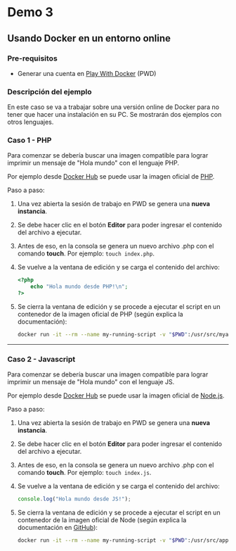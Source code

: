 # Demo 3

## Usando Docker en un entorno online

### Pre-requisitos

* Generar una cuenta en [Play With Docker](https://labs.play-with-docker.com/) (PWD)

### Descripción del ejemplo

En este caso se va a trabajar sobre una versión online de Docker para no tener que hacer una instalación en su PC.
Se mostrarán dos ejemplos con otros lenguajes.

### Caso 1 - PHP

Para comenzar se debería buscar una imagen compatible para lograr imprimir un mensaje de "Hola mundo" con el lenguaje PHP.

Por ejemplo desde [Docker Hub](https://hub.docker.com/search?q=&type=image) se puede usar la imagen oficial de [PHP](https://hub.docker.com/_/php).

Paso a paso:

1. Una vez abierta la sesión de trabajo en PWD se genera una **nueva instancia**.
2. Se debe hacer clic en el botón **Editor** para poder ingresar el contenido del archivo a ejecutar.
3. Antes de eso, en la consola se genera un nuevo archivo .php con el comando **touch**. Por ejemplo: `touch index.php`.
4. Se vuelve a la ventana de edición y se carga el contenido del archivo:

    ~~~ php
    <?php
        echo "Hola mundo desde PHP!\n";
    ?>
    ~~~

5. Se cierra la ventana de edición y se procede a ejecutar el script en un contenedor de la imagen oficial de PHP (según explica la documentación):

    ~~~ bash
    docker run -it --rm --name my-running-script -v "$PWD":/usr/src/myapp -w /usr/src/myapp php:8.2-cli php index.php
    ~~~

---

### Caso 2 - Javascript

Para comenzar se debería buscar una imagen compatible para lograr imprimir un mensaje de "Hola mundo" con el lenguaje JS.

Por ejemplo desde [Docker Hub](https://hub.docker.com/search?q=&type=image) se puede usar la imagen oficial de [Node.js](https://hub.docker.com/_/node).

Paso a paso:

1. Una vez abierta la sesión de trabajo en PWD se genera una **nueva instancia**.
2. Se debe hacer clic en el botón **Editor** para poder ingresar el contenido del archivo a ejecutar.
3. Antes de eso, en la consola se genera un nuevo archivo .php con el comando **touch**. Por ejemplo: `touch index.js`.
4. Se vuelve a la ventana de edición y se carga el contenido del archivo:

    ~~~ javascript
    console.log("Hola mundo desde JS!");
    ~~~

5. Se cierra la ventana de edición y se procede a ejecutar el script en un contenedor de la imagen oficial de Node (según explica la documentación en [GitHub](https://github.com/nodejs/docker-node/blob/master/README.md#how-to-use-this-image)):

    ~~~ bash
    docker run -it --rm --name my-running-script -v "$PWD":/usr/src/app -w /usr/src/app node:apline node index.js
    ~~~
